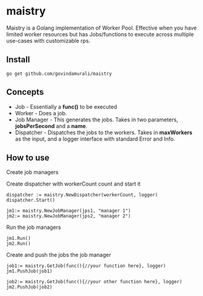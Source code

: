 # maistry
Maistry is a Golang implementation of Worker Pool. Effective when you have limited worker resources but has Jobs/functions to execute across multiple use-cases with customizable rps.  

## Install

	go get github.com/govindamurali/maistry

## Concepts

* Job - Essentially a **func()** to be executed 
* Worker - Does a job.
* Job Manager - This generates the jobs. Takes in two parameters, **jobsPerSecond** and a **name**.
* Dispatcher - Dispatches the jobs to the workers. Takes in **maxWorkers** as the input, and a logger interface with standard Error and Info.

## How to use
Create job managers

Create dispatcher with workerCount count and start it
```
dispatcher := maistry.NewDispatcher(workerCount, logger)
dispatcher.Start() 
```

```
jm1:= maistry.NewJobManager(jps1, "manager 1")
jm2:= maistry.NewJobManager(jps2, "manager 2")
```

Run the job managers
```
jm1.Run()
jm2.Run()
```

Create and push the jobs the job manager
```
job1:= maistry.GetJob(func(){//your function here}, logger)
jm1.PushJob(job1)

job2:= maistry.GetJob(func(){//your other function here}, logger)
jm2.PushJob(job2)

```

